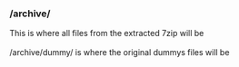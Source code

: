 ### /archive/
This is where all files from the extracted 7zip will be\
\
/archive/dummy/ is where the original dummys files will be
